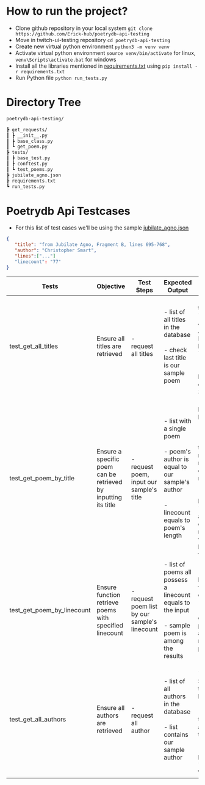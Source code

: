 # How to run the project? 
 - Clone github repository in your local system  `git clone https://github.com/Erick-hub/poetrydb-api-testing`
 - Move in twitch-ui-testing repository  `cd poetrydb-api-testing`
 - Create new virtual python environment  `python3 -m venv venv`
 - Activate virtual python environment  `source venv/bin/activate` for linux, `venv\Scripts\activate.bat` for windows
 - Install all the libraries mentioned in [requirements.txt](https://github.com/Erick-hub/twitch-ui-testing/requirements.txt) using  `pip install -r requirements.txt`
 - Run Python file  `python run_tests.py`
# Directory Tree
```bash
poetrydb-api-testing/

┣ get_requests/
┃ ┣ __init__.py
┃ ┣ base_class.py
┃ ┗ get_poem.py
┣ tests/
┃ ┣ base_test.py
┃ ┣ conftest.py
┃ ┗ test_poems.py
┣ jubilate_agno.json
┣ requirements.txt
┗ run_tests.py
```
 
# Poetrydb Api Testcases
- For this list of test cases we'll be using the sample [jubilate_agno.json](https://github.com/Erick-hub/twitch-ui-testing/requirements.txt)
```json
{
   "title": "from Jubilate Agno, Fragment B, lines 695-768",
   "author": "Christopher Smart",
   "lines":["..."]
   "linecount": "77"
}
```

| Tests                      | Objective                                                      | Test Steps                                    | Expected Output                                                                                                             | Validation                                                                                                                                                                                                 |
|----------------------------|----------------------------------------------------------------|-----------------------------------------------|-----------------------------------------------------------------------------------------------------------------------------|------------------------------------------------------------------------------------------------------------------------------------------------------------------------------------------------------------|
| test_get_all_titles        | Ensure all titles are retrieved                                | - request all titles                          | - list of all titles in the database<br><br>- check last title is our sample poem                                           | - check last title equals "from Jubilate Agno, Fragment B, lines 695-768"<br><br>- check that length of list equals to 3010                                                                                |
| test_get_poem_by_title     | Ensure a specific poem can be retrieved by inputting its title | - request poem, input our sample's title      | - list with a single poem<br><br>- poem's author is equal to our sample's author<br><br>- linecount equals to poem's length | - check length of the list equals to 1<br><br>- check if the author's name matches the expected result<br><br>- get the length of the "lines" field array and check if it matches with the linecount field |
| test_get_poem_by_linecount | Ensure function retrieve poems with specified linecount        | - request poem list by our sample's linecount | - list of poems all possess a linecount equals to the input<br><br>- sample poem is among the results                       | - check linecount field for each poem<br><br>- check if our sample poem is among the retrieved poems                                                                                                       |
| test_get_all_authors       | Ensure all authors are retrieved                               | - request all author                          | - list of all authors in the database<br><br>- list contains our sample author                                              | - check "Christopher Smart" is in the author list<br><br>- check that there is 129 authors in total<br><br>- check the last author is 'William Wordsworth'                                                 |

 






